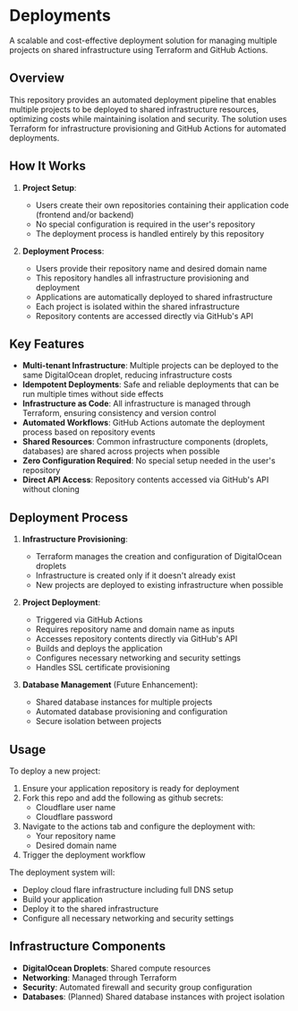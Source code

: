 # Deployments

A scalable and cost-effective deployment solution for managing multiple projects on shared infrastructure using Terraform and GitHub Actions.

## Overview

This repository provides an automated deployment pipeline that enables multiple projects to be deployed to shared infrastructure resources, optimizing costs while maintaining isolation and security. The solution uses Terraform for infrastructure provisioning and GitHub Actions for automated deployments.

## How It Works

1. **Project Setup**:
   - Users create their own repositories containing their application code (frontend and/or backend)
   - No special configuration is required in the user's repository
   - The deployment process is handled entirely by this repository

2. **Deployment Process**:
   - Users provide their repository name and desired domain name
   - This repository handles all infrastructure provisioning and deployment
   - Applications are automatically deployed to shared infrastructure
   - Each project is isolated within the shared infrastructure
   - Repository contents are accessed directly via GitHub's API

## Key Features

- **Multi-tenant Infrastructure**: Multiple projects can be deployed to the same DigitalOcean droplet, reducing infrastructure costs
- **Idempotent Deployments**: Safe and reliable deployments that can be run multiple times without side effects
- **Infrastructure as Code**: All infrastructure is managed through Terraform, ensuring consistency and version control
- **Automated Workflows**: GitHub Actions automate the deployment process based on repository events
- **Shared Resources**: Common infrastructure components (droplets, databases) are shared across projects when possible
- **Zero Configuration Required**: No special setup needed in the user's repository
- **Direct API Access**: Repository contents accessed via GitHub's API without cloning

## Deployment Process

1. **Infrastructure Provisioning**:
   - Terraform manages the creation and configuration of DigitalOcean droplets
   - Infrastructure is created only if it doesn't already exist
   - New projects are deployed to existing infrastructure when possible

2. **Project Deployment**:
   - Triggered via GitHub Actions
   - Requires repository name and domain name as inputs
   - Accesses repository contents directly via GitHub's API
   - Builds and deploys the application
   - Configures necessary networking and security settings
   - Handles SSL certificate provisioning

3. **Database Management** (Future Enhancement):
   - Shared database instances for multiple projects
   - Automated database provisioning and configuration
   - Secure isolation between projects

## Usage

To deploy a new project:

1. Ensure your application repository is ready for deployment
2. Fork this repo and add the following as github secrets: 
   * Cloudflare user name
   * Cloudflare password
3. Navigate to the actions tab and configure the deployment with:
   - Your repository name
   - Desired domain name
4. Trigger the deployment workflow

The deployment system will:
- Deploy cloud flare infrastructure including full DNS setup
- Build your application
- Deploy it to the shared infrastructure
- Configure all necessary networking and security settings

## Infrastructure Components

- **DigitalOcean Droplets**: Shared compute resources
- **Networking**: Managed through Terraform
- **Security**: Automated firewall and security group configuration
- **Databases**: (Planned) Shared database instances with project isolation